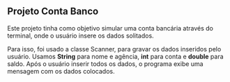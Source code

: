 ## Projeto Conta Banco

Este projeto tinha como objetivo simular uma conta bancária através do terminal, onde o usuário insere os dados solitados.

Para isso, foi usado a classe Scanner, para gravar os dados inseridos pelo usuário.
Usamos **String** para nome e agência, **int** para conta e **double** para saldo. 
Após o usuário inserir todos os dados, o programa exibe uma mensagem com os dados colocados.

